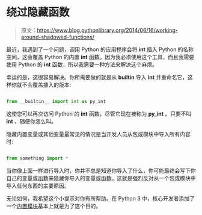 # 绕过隐藏函数

> 原文：<https://www.blog.pythonlibrary.org/2014/06/16/working-around-shadowed-functions/>

最近，我遇到了一个问题，调用 Python 的应用程序会将 **int** 插入 Python 的名称空间，这会覆盖 Python 的内置 **int** 函数。因为我必须使用这个工具，而且我需要使用 Python 的 **int** 函数，所以我需要一种方法来解决这个麻烦。

幸运的是，这很容易解决。你所需要做的就是从 **__builtin__** 导入 **int** 并重命名它，这样你就不会覆盖插入的版本:

```py

from __builtin__ import int as py_int

```

这使您可以再次访问 Python 的 **int** 函数，尽管它现在被称为 **py_int** 。只要不叫 **int** ，随便你怎么叫。

隐藏内置变量或其他变量最常见的情况是当开发人员从包或模块中导入所有内容时:

```py

from something import *

```

当你像上面一样进行导入时，你并不总是知道你导入了什么，你可能最终会写下你自己的变量或函数来隐藏你导入的变量或函数。这就是强烈反对从一个包或模块中导入任何东西的主要原因。

无论如何，我希望这个小提示对你有所帮助。在 Python 3 中，核心开发者添加了一个[内置模块](https://docs.python.org/3/library/builtins.html)基本上就是为了这个目的。